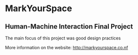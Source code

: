 # MarkYourSpace
## Human-Machine Interaction Final Project

The main focus of this project was good design practices

More information on the website: http://markyourspace.co.nf
